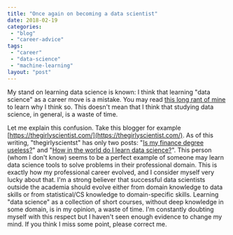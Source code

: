 ```yaml
---
title: "Once again on becoming a data scientist"
date: 2018-02-19
categories: 
 - "blog"
 - "career-advice"
tags: 
 - "career"
 - "data-science"
 - "machine-learning"
layout: "post"
---
```


My stand on learning data science is known: I think that learning "data science" as a career move is a mistake. You may read [this long rant of mine](http://gorelik.net/2017/05/29/dont-study-data-science/) to learn why I think so. This doesn't mean that I think that studying data science, in general, is a waste of time.

Let me explain this confusion. Take this blogger for example [https://thegirlyscientist.com/](https://thegirlyscientist.com/). As of this writing, "thegirlyscientst" has only two posts: "[Is my finance degree useless?](https://thegirlyscientist.com/2018/02/12/finance-degree/)" and "[How in the world do I learn data science?](https://thegirlyscientist.com/2018/02/19/data-science-project/)". This person (whom I don't know) seems to be a perfect example of someone may learn data science tools to solve problems in their professional domain. This is exactly how my professional career evolved, and I consider myself very lucky about that. I'm a strong believer that successful data scientists outside the academia should evolve either from domain knowledge to data skills or from statistical/CS knowledge to domain-specific skills. Learning "data science" as a collection of short courses, without deep knowledge in some domain, is in my opinion, a waste of time. I'm constantly doubting myself with this respect but I haven't seen enough evidence to change my mind. If you think I miss some point, please correct me.

 

 
